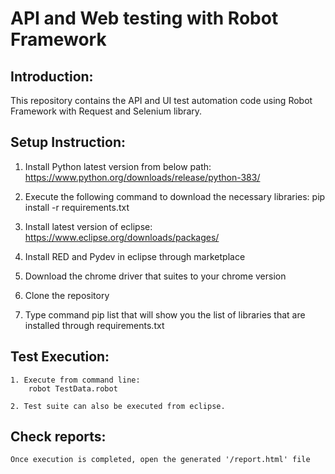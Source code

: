 # API and Web testing with Robot Framework

## Introduction:

This repository contains the API and UI test automation code using Robot Framework with Request and Selenium library. 

## Setup Instruction:

1. Install Python latest version from below path:
    https://www.python.org/downloads/release/python-383/

2. Execute the following command to download the necessary libraries:
    pip install -r requirements.txt

3. Install latest version of eclipse:
    https://www.eclipse.org/downloads/packages/

4. Install RED and Pydev in eclipse through marketplace

5. Download the chrome driver that suites to your chrome version

6. Clone the repository

7. Type command pip list that will show you the list of libraries that are installed through requirements.txt

## Test Execution:

    1. Execute from command line:
        robot TestData.robot

    2. Test suite can also be executed from eclipse.

## Check reports:
    Once execution is completed, open the generated '/report.html' file

  